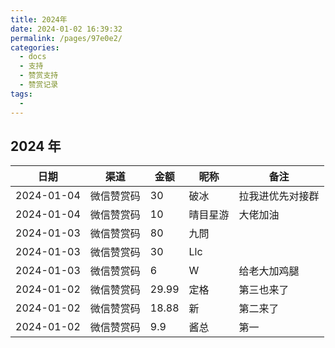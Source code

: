 ```yaml
---
title: 2024年
date: 2024-01-02 16:39:32
permalink: /pages/97e0e2/
categories:
  - docs
  - 支持
  - 赞赏支持
  - 赞赏记录
tags:
  - 
---
```


## 2024 年


| 日期         | 渠道    | 金额    | 昵称   | 备注       |
|------------|-------|-------|------|----------|
| 2024-01-04 | 微信赞赏码 | 30    | 破冰   | 拉我进优先对接群 |
| 2024-01-04 | 微信赞赏码 | 10    | 晴目星游 | 大佬加油     |
| 2024-01-03 | 微信赞赏码 | 80    | 九問   |          |
| 2024-01-03 | 微信赞赏码 | 30    | Llc  |          |
| 2024-01-03 | 微信赞赏码 | 6     | W    | 给老大加鸡腿   |
| 2024-01-02 | 微信赞赏码 | 29.99 | 定格   | 第三也来了    |
| 2024-01-02 | 微信赞赏码 | 18.88 | 新    | 第二来了     |
| 2024-01-02 | 微信赞赏码 | 9.9   | 酱总   | 第一       |